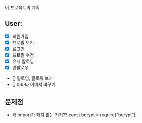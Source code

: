 이 프로젝트의 계획

## User:

- [x] 회원가입
- [x] 프로필 보기
- [x] 로그인
- [x] 프로필 수정
- [x] 유저 팔로잉
- [x] 언팔로우
- [] 팔로잉, 팔로워 보기
- [] 아바타 이미지 바꾸기

## 문제점

- 왜 import가 돼지 않는 거지??
  const bcrypt = require("bcrypt");
